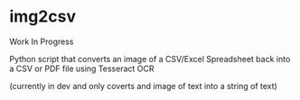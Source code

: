 # img2csv

Work In Progress

Python script that converts an image of a CSV/Excel Spreadsheet back into a CSV or PDF file using Tesseract OCR

(currently in dev and only coverts and image of text into a string of text)

